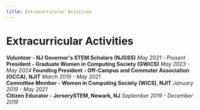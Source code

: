 ```yaml
---
title: Extracurricular Acivities
---
```


# Extracurricular Activities
**Volunteer - NJ Governor's STEM Scholars (NJGSS)** *May 2021 - Present* 
**President - Graduate Women in Computing Society (GWiCS)** *May 2023 - May 2024*
**Founding President - Off-Campus and Commuter Association (OCCA), NJIT** *March 2019 - May 2021*  
**Committee Member - Women in Computing Society (WiCS), NJIT** *January 2019 - May 2021*                                      
**Citizen Educator - JerserySTEM, Newark, NJ** *September 2019 - December 2019*
